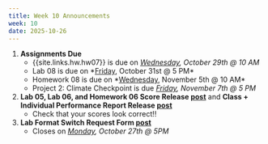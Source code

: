 ```yaml
---
title: Week 10 Announcements
week: 10
date: 2025-10-26
---
```


1. **Assignments Due**
    * {{site.links.hw.hw07}} is due on *<u>Wednesday</u>, October 29th @ 10 AM*
    * <!--{{site.links.lab.lab07}}-->Lab 08 is due on *<u>Friday</u>, October 31st @ 5 PM*
    * <!--{{site.links.hw.hw07}}-->Homework 08 is due on *<u>Wednesday</u>, November 5th @ 10 AM*
    * Project 2: Climate Checkpoint is due *<u>Friday</u>, November 7th @ 5 PM*
2. **Lab 05, Lab 06, and Homework 06 Score Release [post](https://edstem.org/us/courses/83132/discussion/7190635)** and **Class + Individual Performance Report Release [post](https://edstem.org/us/courses/83132/discussion/7190815)**
    * Check that your scores look correct!!
3. **Lab Format Switch Request Form [post](https://edstem.org/us/courses/83132/discussion/7181695)**
    * Closes on *<u>Monday</u>, October 27th @ 5PM*